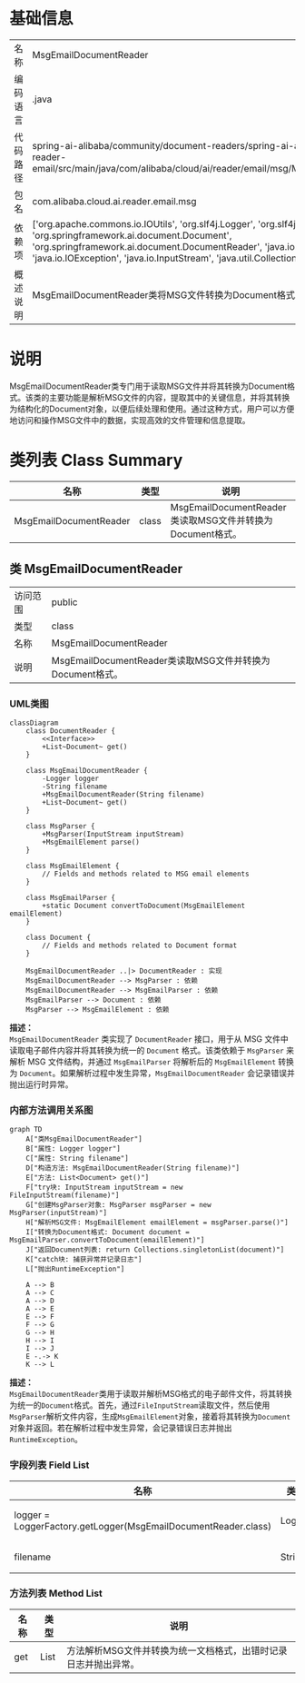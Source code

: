 # 基础信息

|      |      |
|------|------|
| 名称 | MsgEmailDocumentReader |
| 编码语言 | .java |
| 代码路径 | spring-ai-alibaba/community/document-readers/spring-ai-alibaba-starter-document-reader-email/src/main/java/com/alibaba/cloud/ai/reader/email/msg/MsgEmailDocumentReader.java |
| 包名 | com.alibaba.cloud.ai.reader.email.msg |
| 依赖项 | ['org.apache.commons.io.IOUtils', 'org.slf4j.Logger', 'org.slf4j.LoggerFactory', 'org.springframework.ai.document.Document', 'org.springframework.ai.document.DocumentReader', 'java.io.File', 'java.io.FileInputStream', 'java.io.IOException', 'java.io.InputStream', 'java.util.Collections', 'java.util.List'] |
| 概述说明 | MsgEmailDocumentReader类将MSG文件转换为Document格式。 |

# 说明

MsgEmailDocumentReader类专门用于读取MSG文件并将其转换为Document格式。该类的主要功能是解析MSG文件的内容，提取其中的关键信息，并将其转换为结构化的Document对象，以便后续处理和使用。通过这种方式，用户可以方便地访问和操作MSG文件中的数据，实现高效的文件管理和信息提取。

# 类列表 Class Summary

| 名称   | 类型  | 说明 |
|-------|------|-------------|
| MsgEmailDocumentReader | class | MsgEmailDocumentReader类读取MSG文件并转换为Document格式。 |



## 类 MsgEmailDocumentReader

|      |      |
|------|------|
| 访问范围 | public |
| 类型 | class |
| 名称 | MsgEmailDocumentReader |
| 说明 | MsgEmailDocumentReader类读取MSG文件并转换为Document格式。 |


### UML类图

```mermaid
classDiagram
    class DocumentReader {
        <<Interface>>
        +List~Document~ get()
    }

    class MsgEmailDocumentReader {
        -Logger logger
        -String filename
        +MsgEmailDocumentReader(String filename)
        +List~Document~ get()
    }

    class MsgParser {
        +MsgParser(InputStream inputStream)
        +MsgEmailElement parse()
    }

    class MsgEmailElement {
        // Fields and methods related to MSG email elements
    }

    class MsgEmailParser {
        +static Document convertToDocument(MsgEmailElement emailElement)
    }

    class Document {
        // Fields and methods related to Document format
    }

    MsgEmailDocumentReader ..|> DocumentReader : 实现
    MsgEmailDocumentReader --> MsgParser : 依赖
    MsgEmailDocumentReader --> MsgEmailParser : 依赖
    MsgEmailParser --> Document : 依赖
    MsgParser --> MsgEmailElement : 依赖
```

**描述：**  
`MsgEmailDocumentReader` 类实现了 `DocumentReader` 接口，用于从 MSG 文件中读取电子邮件内容并将其转换为统一的 `Document` 格式。该类依赖于 `MsgParser` 来解析 MSG 文件结构，并通过 `MsgEmailParser` 将解析后的 `MsgEmailElement` 转换为 `Document`。如果解析过程中发生异常，`MsgEmailDocumentReader` 会记录错误并抛出运行时异常。


### 内部方法调用关系图

```mermaid
graph TD
    A["类MsgEmailDocumentReader"]
    B["属性: Logger logger"]
    C["属性: String filename"]
    D["构造方法: MsgEmailDocumentReader(String filename)"]
    E["方法: List<Document> get()"]
    F["try块: InputStream inputStream = new FileInputStream(filename)"]
    G["创建MsgParser对象: MsgParser msgParser = new MsgParser(inputStream)"]
    H["解析MSG文件: MsgEmailElement emailElement = msgParser.parse()"]
    I["转换为Document格式: Document document = MsgEmailParser.convertToDocument(emailElement)"]
    J["返回Document列表: return Collections.singletonList(document)"]
    K["catch块: 捕获异常并记录日志"]
    L["抛出RuntimeException"]

    A --> B
    A --> C
    A --> D
    A --> E
    E --> F
    F --> G
    G --> H
    H --> I
    I --> J
    E -.-> K
    K --> L
```

**描述：**  
`MsgEmailDocumentReader`类用于读取并解析MSG格式的电子邮件文件，将其转换为统一的`Document`格式。首先，通过`FileInputStream`读取文件，然后使用`MsgParser`解析文件内容，生成`MsgEmailElement`对象，接着将其转换为`Document`对象并返回。若在解析过程中发生异常，会记录错误日志并抛出`RuntimeException`。

### 字段列表 Field List

| 名称  | 类型  | 说明 |
|-------|-------|------|
| logger = LoggerFactory.getLogger(MsgEmailDocumentReader.class) | Logger | MsgEmailDocumentReader类中定义了一个私有的静态Logger对象。 |
| filename | String | 定义了一个不可变的私有字符串变量filename。 |

### 方法列表 Method List

| 名称  | 类型  | 说明 |
|-------|-------|------|
| get | List<Document> | 方法解析MSG文件并转换为统一文档格式，出错时记录日志并抛出异常。 |





